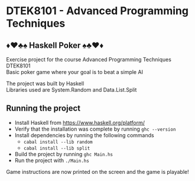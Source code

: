# DTEK8101 - Advanced Programming Techniques

## ♦️♥️♣️♠️ Haskell Poker ♠️♣️♥️♦️
Exercise project for the course Advanced Programming Techniques DTEK8101   
Basic poker game where your goal is to beat a simple AI   

The project was built by Haskell   
Libraries used are System.Random and Data.List.Split

## Running the project ##
- Install Haskell from https://www.haskell.org/platform/
- Verify that the installation was complete by running `ghc --version`
- Install dependencies by running the following commands
  - `cabal install --lib random`
  - `cabal install --lib split`
- Build the project by running `ghc Main.hs`
- Run the project with `./Main.hs`

Game instructions are now printed on the screen and the game is playable!

